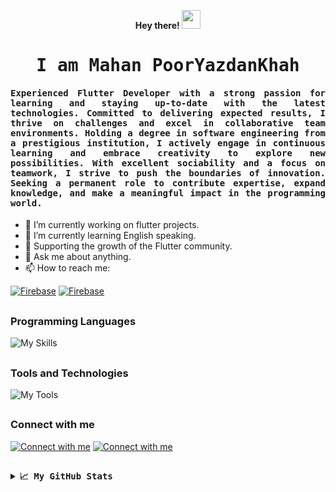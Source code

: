 <p align="center"><b> Hey there! <img src="https://media.giphy.com/media/hvRJCLFzcasrR4ia7z/giphy.gif" width="30px"></b></p>
<p align="center"><h1 align="center"><samp> I am Mahan PoorYazdanKhah </samp></h1></p>
<p align="center"><h4 align="justify"><samp> Experienced Flutter Developer with a strong passion for learning and staying up-to-date with the latest technologies. Committed to delivering expected results, I thrive on challenges and excel in collaborative team environments. Holding a degree in software engineering from a prestigious institution, I actively engage in continuous learning and embrace creativity to explore new possibilities. With excellent sociability and a focus on teamwork, I strive to push the boundaries of innovation. Seeking a permanent role to contribute expertise, expand knowledge, and make a meaningful impact in the programming world. </samp></h4></p>

- 🔭 I’m currently working on flutter projects.
- 🌱 I’m currently learning English speaking.
- 🚀 Supporting the growth of the Flutter community.
- 💬 Ask me about anything.
- 📫 How to reach me:

[![Firebase](https://img.shields.io/badge/Email-ffcb2c?style=flat-square&logo=gmail&logoColor=white&color=EA4335)](mahanpyk@gmail.com)
[![Firebase](https://img.shields.io/badge/Telegram-ffcb2c?style=flat-square&logo=telegram&logoColor=white&color=26A5E4)](https://t.me/mahanpyk)

##
### Programming Languages

![My Skills](https://skillicons.dev/icons?i=dart,java,kotlin&theme=dark)

##
### Tools and Technologies

![My Tools](https://skillicons.dev/icons?i=flutter,git,firebase,graphql,sentry,androidstudio,vscode,figma,xd,postman&theme=dark)

##
### Connect with me
[![Connect with me](https://skillicons.dev/icons?i=linkedin&theme=dark)](https://www.linkedin.com/in/mahanpyk)
[![Connect with me](https://skillicons.dev/icons?i=stackoverflow&theme=dark)](https://stackoverflow.com/users/10860442/mahan)

##
<details>
  <summary><b><samp>📈 My GitHub Stats</samp></b></summary>
<br>
<a href="https://github.com/mahanpyk">
<img align="center" src="https://github-readme-streak-stats.herokuapp.com/?user=mahanpyk&theme=nord" />
</a>
<br>
<br>
<a href="https://github.com/mahanpyk">
<img align="center" src="https://github-readme-stats.vercel.app/api?username=mahanpyk&show_icons=true&count_private=true&include_all_commits=true&theme=nord" />
</a>
<br>
<br>

<a href="https://github.com/mahanpyk">
<img align="center" src="https://github-readme-stats.vercel.app/api/top-langs/?username=mahanpyk&theme=nord" />
</a>  

</details>
